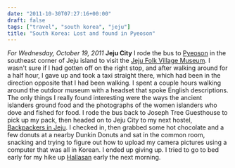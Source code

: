 ```yaml
---
date: "2011-10-30T07:27:16+00:00"
draft: false
tags: ["travel", "south korea", "jeju"]
title: "South Korea: Lost and found in Pyeoson"
---
```

*For Wednesday, October 19, 2011* **Jeju City** I rode the bus to [Pyeoson](http://g.co/maps/3g37a) in the southeast corner of Jeju island to visit the [Jeju Folk Village Museum](http://www.google.com/search?client=safari&rls;=en&q;=Jeju+Folk+Village+Museum&oe;=UTF-8&um;=1&ie;=UTF-8&hl;=en&tbm;=isch&source;=og&sa;=N&tab;=wi&biw;=1366&bih;=690&sei;=%20gfqsTsyWBZGbmQXIt5HRDg). I wasn't sure if I had gotten off on the right stop, and after walking around for a half hour, I gave up and took a taxi straight there, which had been in the direction opposite that I had been walking. I spent a couple hours walking around the outdoor museum with a headset that spoke English descriptions. The only things I really found interesting were the ways the ancient islanders ground food and the photographs of the women islanders who dove and fished for food. I rode the bus back to Joseph Tree Guesthouse to pick up my pack, then headed on to Jeju City to my next hostel, [Backpackers in Jeju](http://www.hostelworld.com/hosteldetails.php/Backpackers-in-Jeju/Jeju-Island/55056). I checked in, then grabbed some hot chocolate and a few donuts at a nearby Dunkin Donuts and sat in the common room, snacking and trying to figure out how to upload my camera pictures using a computer that was all in Korean. I ended up giving up. I tried to go to bed early for my hike up [Hallasan](http://www.google.com/search?client=safari&rls;=en&q;=Jeju+Folk+Village+Museum&oe;=UTF-8&um;=1&ie;=UTF-8&hl;=en&tbm;=isch&source;=og&sa;=N&tab;=wi&biw;=1366&bih;=690&sei;=%20gfqsTsyWBZGbmQXIt5HRDg#um=1&hl;=en&client;=safari&rls;=en&tbm;=isch&sa;=1&q;=Hallasan&pbx;=1&oq;=Hallasan&aq;=f&aqi;=g4g-m2g-S4&aql;=1&gs;_sm=e&gs;_upl=298336l298336l0l299221l1l1l0l0l0l0l232l232l2-1l1l0&bav;=on.2,or.r_gc.r_pw.,cf.osb&fp;=e85638aef1ce869b&biw;=1366&bih;=690) early the next morning.
